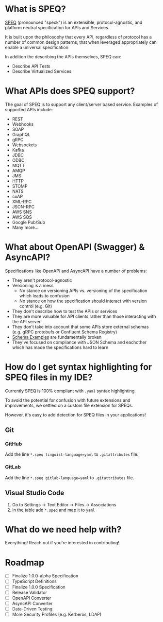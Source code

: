 # What is SPEQ?
[SPEQ](https://speq.dev) (pronounced "speck") is an extensible, protocol-agnostic, and platform neutral specification for APIs and Services.

It is built upon the philosophy that every API, regardless of protocol has a number of common design patterns, that when leveraged appropriately can enable a universal specification

In addition the describing the APIs themselves, SPEQ can:

- Describe API Tests
- Describe Virtualized Services

# What APIs does SPEQ support?
The goal of SPEQ is to support any client/server based service. Examples of supported APIs include:

- REST
- Webhooks
- SOAP
- GraphQL
- gRPC
- Websockets
- Kafka
- JDBC
- ODBC
- MQTT
- AMQP
- JMS
- HTTP
- STOMP
- NATS
- coAP
- XML-RPC
- JSON-RPC
- AWS SNS
- AWS SQS
- Google Pub/Sub
- Many more...

# What about OpenAPI (Swagger) & AsyncAPI?
Specifications like OpenAPI and AsyncAPI have a number of problems:
- They aren't protocol-agnostic
- Versioning is a mess
  - No stance on versioning APIs vs. versioning of the specification which leads to confusion
  - No stance on how the specification should interact with version control (e.g. Git)
- They don't describe how to test the APIs or services
- They are more valuable for API clients rather than those interacting with the API server
- They don't take into account that some APIs store external schemas (e.g. gRPC protobufs or Confluent Schema Registry)
- [Schema Examples](https://phil.tech/2020/openapi-examples/) are fundamentally broken
- They've focused on compliance with JSON Schema and eachother which has made the specifications hard to learn

# How do I get syntax highlighting for SPEQ files in my IDE?
Currently SPEQ is 100% compliant with `.yaml` syntax highlighting. 

To avoid the potential for confusion with future extensions and improvements, we settled on a custom file extension for SPEQs. 

However, it's easy to add detection for SPEQ files in your applications!

## Git
### GitHub
Add the line `*.speq linguist-language=yaml` to `.gitattributes` file.

### GitLab
Add the line `*.speq gitlab-language=yaml` to `.gitattributes` file.

## Visual Studio Code
1. Go to Settings -> Text Editor -> Files -> Associations
2. In the table add `*.speq` and map it to `yaml`

# What do we need help with?
Everything! Reach out if you're interested in contributing!

# Roadmap
- [ ] Finalize 1.0.0-alpha Specification
- [ ] TypeScript Definitions
- [ ] Finalize 1.0.0 Specification
- [ ] Release Validator
- [ ] OpenAPI Converter
- [ ] AsyncAPI Converter
- [ ] Data-Driven Testing
- [ ] More Security Profiles (e.g. Kerberos, LDAP)

